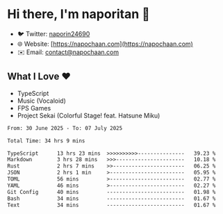 # Hi there, I'm naporitan 👋

- 🐦 Twitter: [naporin24690](https://twitter.com/naporin24690)
- 🌐 Website: [https://napochaan.com](https://napochaan.com)
- ✉️ Email: [contact@napochaan.com](mailto:contact@napochaan.com)

## What I Love ❤️
- TypeScript
- Music (Vocaloid)
- FPS Games
- Project Sekai (Colorful Stage! feat. Hatsune Miku)

<!--START_SECTION:waka-->

```txt
From: 30 June 2025 - To: 07 July 2025

Total Time: 34 hrs 9 mins

TypeScript      13 hrs 23 mins  >>>>>>>>>>---------------   39.23 %
Markdown        3 hrs 28 mins   >>>----------------------   10.18 %
Rust            2 hrs 7 mins    >>-----------------------   06.25 %
JSON            2 hrs 1 min     >------------------------   05.95 %
TOML            56 mins         >------------------------   02.77 %
YAML            46 mins         >------------------------   02.27 %
Git Config      40 mins         -------------------------   01.98 %
Bash            34 mins         -------------------------   01.67 %
Text            34 mins         -------------------------   01.67 %
```

<!--END_SECTION:waka-->

